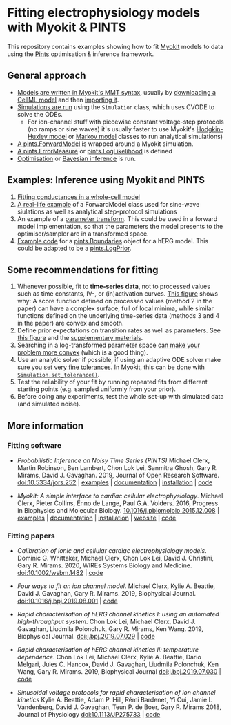 # Fitting electrophysiology models with Myokit & PINTS

This repository contains examples showing how to fit [Myokit](https://github.com/MichaelClerx/myokit/) models to data using the [Pints](https://github.com/pints-team/pints) optimisation & inference framework.




## General approach

- [Models are written in Myokit's MMT syntax](https://myokit.readthedocs.io/syntax/index.html), usually by [downloading a CellML model](https://models.cellml.org/electrophysiology) and then [importing it](https://myokit.readthedocs.io/api_formats/cellml.html).
- [Simulations are run](https://myokit.readthedocs.io/api_simulations/Simulation.html) using the `Simulation` class, which uses CVODE to solve the ODEs.
  - For ion-channel stuff with piecewise constant voltage-step protocols (no ramps or sine waves) it's usually faster to use Myokit's [Hodgkin-Huxley model](https://myokit.readthedocs.io/api_library/hh.html) or [Markov model](https://myokit.readthedocs.io/api_library/markov.html) classes to run analytical simulations)
- [A pints.ForwardModel](https://nbviewer.jupyter.org/github/pints-team/pints/blob/master/examples/writing-a-model.ipynb) is wrapped around a Myokit simulation.
- [A pints.ErrorMeasure](https://pints.readthedocs.io/en/latest/error_measures.html) or [pints.LogLikelihood](https://pints.readthedocs.io/en/latest/log_likelihoods.html) is defined
- [Optimisation](https://nbviewer.jupyter.org/github/pints-team/pints/blob/master/examples/optimisation-first-example.ipynb) or [Bayesian inference](https://nbviewer.jupyter.org/github/pints-team/pints/blob/master/examples/sampling-first-example.ipynb) is run.

## Examples: Inference using Myokit and PINTS

1. [Fitting conductances in a whole-cell model](https://github.com/MichaelClerx/myokit-pints-examples/tree/master/whole-cell-conductances)
2. [A real-life example](https://github.com/CardiacModelling/FourWaysOfFitting/blob/master/python/model.py) of a ForwardModel class used for sine-wave siulations as well as analytical step-protocol simulations
3. An example of a [parameter transform](https://github.com/CardiacModelling/FourWaysOfFitting/blob/master/python/transformation.py). This could be used in a forward model implementation, so that the parameters the model presents to the optimiser/sampler are in a transformed space.
4. [Example code](https://pints.readthedocs.io/en/latest/boundaries.html) for a [pints.Boundaries](https://pints.readthedocs.io/en/latest/boundaries.html) object for a hERG model. This could be adapted to be a [pints.LogPrior](https://pints.readthedocs.io/en/latest/log_priors.html).

## Some recommendations for fitting

1. Whenever possible, fit to **time-series data**, not to processed values such as time constants, IV-, or (in)activation curves. [
   This figure](https://www.biorxiv.org/content/10.1101/609875v1.full#F11) shows why: A score function defined on processed values (method 2 in the paper) can have a complex surface, full of local minima, while similar functions defined on the underlying time-series data (methods 3 and 4 in the paper) are convex and smooth.
2. Define prior expectations on transition rates as well as parameters.
   See [this figure](https://www.biorxiv.org/content/10.1101/609875v1.full#F3) and the [supplementary materials](https://www.biorxiv.org/content/10.1101/609875v1.supplementary-material).
3. Searching in a log-transformed parameter space [can make your problem more convex](https://dx.doi.org/10.1093/bioinformatics/btz020) (which is a good thing).
4. Use an analytic solver if possible, if using an adaptive ODE solver make sure you [set very fine tolerances](https://mirams.wordpress.com/2018/10/17/ode-errors-and-optimisation/).
   In Myokit, this can be done with [`Simulation.set_tolerance()`](https://myokit.readthedocs.io/api_simulations/Simulation.html#myokit.Simulation.set_tolerance).
5. Test the reliability of your fit by running repeated fits from different starting points (e.g. sampled uniformly from your prior).
6. Before doing any experiments, test the whole set-up with simulated data (and simulated noise).


## More information

### Fitting software

-   *Probabilistic Inference on Noisy Time Series (PINTS)*
    Michael Clerx, Martin Robinson, Ben Lambert, Chon Lok Lei, Sanmitra Ghosh, Gary R. Mirams, David J. Gavaghan.
    2019, Journal of Open Research Software.
    [doi:10.5334/jors.252](https://doi.org/10.5334/jors.252)
    | [examples](https://github.com/pints-team/pints/blob/master/examples/README.md) 
    | [documentation](https://pints.readthedocs.io/)
    | [installation](https://github.com/pints-team/pints/)
    | [code](https://github.com/pints-team/pints/)
    
-   *Myokit: A simple interface to cardiac cellular electrophysiology*.
    Michael Clerx, Pieter Collins, Enno de Lange, Paul G.A. Volders.
    2016, Progress in Biophysics and Molecular Biology.
    [10.1016/j.pbiomolbio.2015.12.008](https://doi.org/10.1016/j.pbiomolbio.2015.12.008)
    | [examples](http://myokit.org/examples/)
    | [documentation](https://myokit.readthedocs.io)
    | [installation](http://myokit.org/install)
    | [website](http://myokit.org)
    | [code](https://github.com/MichaelClerx/myokit/)

### Fitting papers

-   *Calibration of ionic and cellular cardiac electrophysiology models*.
    Dominic G. Whittaker, Michael Clerx, Chon Lok Lei, David J. Christini, Gary R. Mirams.
    2020, WIREs Systems Biology and Medicine.
    [doi:10.1002/wsbm.1482](https://doi.org/10.1002/wsbm.1482)
    | [code](https://github.com/CardiacModelling/WIRES)

-   *Four ways to fit an ion channel model*.
    Michael Clerx, Kylie A. Beattie, David J. Gavaghan, Gary R. Mirams.
    2019, Biophysical Journal.
    [doi:10.1016/j.bpj.2019.08.001](https://doi.org/10.1016/j.bpj.2019.08.001)
    | [code](https://github.com/CardiacModelling/FourWaysOfFitting)

-   *Rapid characterisation of hERG channel kinetics I: using an automated high-throughput system*.
    Chon Lok Lei, Michael Clerx, David J. Gavaghan, Liudmila Polonchuk, Gary R. Mirams, Ken Wang.
    2019, Biophysical Journal.
    [doi:j.bpj.2019.07.029](https://doi.org/10.1016/j.bpj.2019.07.029)
    | [code](https://github.com/CardiacModelling/hERGRapidCharacterisation)

-   *Rapid characterisation of hERG channel kinetics II: temperature dependence*.
    Chon Lok Lei, Michael Clerx, Kylie A. Beattie, Dario Melgari, Jules C. Hancox, David J. Gavaghan, Liudmila Polonchuk, Ken Wang, Gary R. Mirams.
    2019, Biophysical Journal
    [doi:j.bpj.2019.07.030](https://doi.org/10.1016/j.bpj.2019.07.030)
    | [code](https://github.com/CardiacModelling/hERGRapidCharacterisation)

-   *Sinusoidal voltage protocols for rapid characterisation of ion channel kinetics*
    Kylie A. Beattie, Adam P. Hill, Rémi Bardenet, Yi Cui, Jamie I. Vandenberg, David J. Gavaghan, Teun P. de Boer, Gary R. Mirams
    2018, Journal of Physiology
    [doi:10.1113/JP275733](https://doi.org/10.1113/JP275733)
    | [code](https://github.com/mirams/sine-wave)

